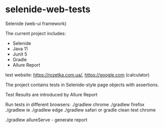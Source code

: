# selenide-web-tests
Selenide (web-ui framework)

The current project includes:
- Selenide
- Java 11
- Junit 5
- Gradle
- Allure Report

test website: https://rozetka.com.ua/,  https://google.com (calculator)

The project contains tests in Selenide-style page objects with assertions.

Test Results are introduced by Allure Report

Run tests in different browsers:
./gradlew chrome
./gradlew firefox
./gradlew ie
./gradlew edge
./gradlew safari
or 
gradle clean test chrome

./gradlew allureServe - generate report
